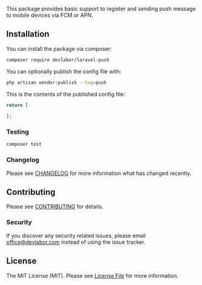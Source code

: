 This package provides basic support to register and sending push message to mobile devices via FCM or APN.

## Installation

You can install the package via composer:

```bash
composer require devlabor/laravel-push
```

You can optionally publish the config file with:
```bash
php artisan vendor:publish --tag=push
```

This is the contents of the published config file:
```php
return [
	
];
```

### Testing

```bash
composer test
```

### Changelog

Please see [CHANGELOG](CHANGELOG.md) for more information what has changed recently.

## Contributing

Please see [CONTRIBUTING](CONTRIBUTING.md) for details.

### Security

If you discover any security related issues, please email office@devlabor.com instead of using the issue tracker.

## License

The MIT License (MIT). Please see [License File](LICENSE.md) for more information.